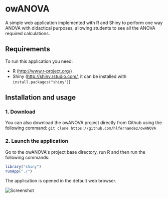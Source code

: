 owANOVA
========================

A simple web application implemented with R and Shiny to perform one way ANOVA with didactical purposes, allowing students to see all the ANOVA required calculations.

Requirements
------------
To run this application you need:
  - R (http://www.r-project.org/)
  - Shiny (http://shiny.rstudio.com/, it can be installed with `install.packages("shiny")`)
  
Installation and usage
------------
### 1. Download
You can also download the owANOVA project directly from Github using the following command:
`git clone https://github.com/hlfernandez/owANOVA`

### 2. Launch the application

Go to the owANOVA's project base directory, run R and then run the following commands:
```R
library("shiny")
runApp("./")
```

The application is opened in the default web browser.

![Screenshot](https://raw.github.com/hlfernandez/owANOVA/master/screenshots/screenshot.png)


